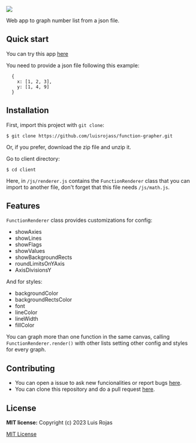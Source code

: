 ![][banner-img]

Web app to graph number list from a json file.

## Quick start
You can try this app [here][deploy-app-link]

You need to provide a json file following this example:
```
  {
    x: [1, 2, 3],
    y: [1, 4, 9]
  }
```

## Installation
First, import this project with `git clone`:
```
$ git clone https://github.com/luisrojass/function-grapher.git
```

Or, if you prefer, download the zip file and unzip it.

Go to client directory:
```
$ cd client
```

Here, in `/js/renderer.js` contains the `FunctionRenderer` class that you can import to another file, don't forget that this file needs `/js/math.js`.

## Features
`FunctionRenderer` class provides customizations for config:
  * showAxies
  * showLines
  * showFlags
  * showValues
  * showBackgroundRects
  * roundLimitsOnYAxis
  * AxisDivisionsY

And for styles:
  * backgroundColor
  * backgroundRectsColor
  * font
  * lineColor
  * lineWidth
  * fillColor

You can graph more than one function in the same canvas, calling `FunctionRenderer.render()` with other lists setting other config and styles for every graph.

## Contributing
  * You can open a issue to ask new funcionalities or report bugs [here][issue-link].
  * You can clone this repository and do a pull request [here][pullrequest-link].

## License
**MIT license:**
Copyright (c) 2023 Luis Rojas

[MIT License][license-link]

[banner-img]: https://res.cloudinary.com/dda2colxy/image/upload/v1682882070/github/readmes/function-grapher/github-function-grapher-banner_lvqnc5.png

[deploy-app-link]: https://function-grapher.netlify.app

[issue-link]: https://github.com/luisrojass/function-grapher/issues

[pullrequest-link]: https://github.com/luisrojass/function-grapher/pulls

[license-link]: https://github.com/luisrojass/function-grapher/blob/main/LICENSE